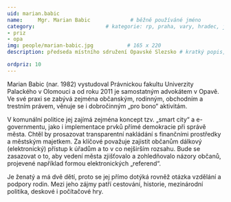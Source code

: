 ```yaml
---
uid: marian.babic
name:     Mgr. Marian Babic     		# běžně používáné jméno
category:                 		# kategorie: rp, praha, vary, hradec, jmk, senat
- priz
- opa 
img: people/marian-babic.jpg           # 165 x 220
description: předseda místního sdružení Opavské Slezsko # kratký popis, max 160 znaků

ordpriz: 10
---
```

Marian Babic (nar. 1982) vystudoval Právnickou fakultu Univerzity Palackého v Olomouci a od roku 2011 je samostatným advokátem v Opavě. Ve své praxi se zabývá zejména občanským, rodinným, obchodním  a trestním právem, věnuje se i dobročinným „pro bono“ aktivitám. 

V komunální politice jej zajímá zejména koncept tzv. „smart city“ a e-governmentu, jako i  implementace prvků přímé demokracie při správě města. Chtěl by prosazovat transparentní nakládání s finančními prostředky a městským majetkem. Za klíčové považuje zajistit občanům dálkový (elektronický) přístup k úřadům a to v co nejširším rozsahu.  Bude se zasazovat o to, aby vedení města zjišťovalo a zohledňovalo názory občanů, projevené například formou elektronických „referend“.

Je ženatý a má dvě dětí, proto se jej přímo dotýká rovněž otázka vzdělání a podpory rodin. Mezi jeho zájmy patří cestování, historie, mezinárodní politika, deskové i počítačové hry. 


